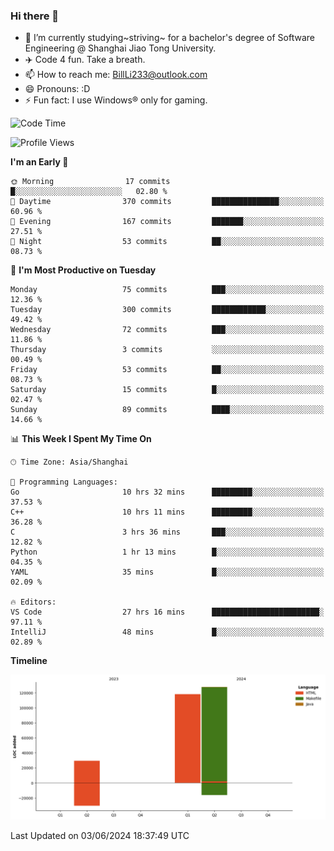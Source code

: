 ### Hi there 👋
- 🌱 I’m currently studying~striving~ for a bachelor's degree of Software Engineering @ Shanghai Jiao Tong University.
- ✈️ Code 4 fun. Take a breath.
- 📫 How to reach me: BillLi233@outlook.com
- 😄 Pronouns: :D
- ⚡ Fun fact: I use Windows® only for gaming.

<!--START_SECTION:waka-->
![Code Time](http://img.shields.io/badge/Code%20Time-203%20hrs%2037%20mins-blue)

![Profile Views](http://img.shields.io/badge/Profile%20Views-96-blue)

**I'm an Early 🐤** 

```text
🌞 Morning                17 commits          █░░░░░░░░░░░░░░░░░░░░░░░░   02.80 % 
🌆 Daytime                370 commits         ███████████████░░░░░░░░░░   60.96 % 
🌃 Evening                167 commits         ███████░░░░░░░░░░░░░░░░░░   27.51 % 
🌙 Night                  53 commits          ██░░░░░░░░░░░░░░░░░░░░░░░   08.73 % 
```
📅 **I'm Most Productive on Tuesday** 

```text
Monday                   75 commits          ███░░░░░░░░░░░░░░░░░░░░░░   12.36 % 
Tuesday                  300 commits         ████████████░░░░░░░░░░░░░   49.42 % 
Wednesday                72 commits          ███░░░░░░░░░░░░░░░░░░░░░░   11.86 % 
Thursday                 3 commits           ░░░░░░░░░░░░░░░░░░░░░░░░░   00.49 % 
Friday                   53 commits          ██░░░░░░░░░░░░░░░░░░░░░░░   08.73 % 
Saturday                 15 commits          █░░░░░░░░░░░░░░░░░░░░░░░░   02.47 % 
Sunday                   89 commits          ████░░░░░░░░░░░░░░░░░░░░░   14.66 % 
```


📊 **This Week I Spent My Time On** 

```text
🕑︎ Time Zone: Asia/Shanghai

💬 Programming Languages: 
Go                       10 hrs 32 mins      █████████░░░░░░░░░░░░░░░░   37.53 % 
C++                      10 hrs 11 mins      █████████░░░░░░░░░░░░░░░░   36.28 % 
C                        3 hrs 36 mins       ███░░░░░░░░░░░░░░░░░░░░░░   12.82 % 
Python                   1 hr 13 mins        █░░░░░░░░░░░░░░░░░░░░░░░░   04.35 % 
YAML                     35 mins             █░░░░░░░░░░░░░░░░░░░░░░░░   02.09 % 

🔥 Editors: 
VS Code                  27 hrs 16 mins      ████████████████████████░   97.11 % 
IntelliJ                 48 mins             █░░░░░░░░░░░░░░░░░░░░░░░░   02.89 % 
```

**Timeline**

![Lines of Code chart](https://raw.githubusercontent.com/GMH233/GMH233/main/assets/bar_graph.png)


 Last Updated on 03/06/2024 18:37:49 UTC
<!--END_SECTION:waka-->

<!--
**GMH233/GMH233** is a ✨ _special_ ✨ repository because its `README.md` (this file) appears on your GitHub profile.

Here are some ideas to get you started:

- 🔭 I’m currently working on ...
- 🌱 I’m currently learning ...
- 👯 I’m looking to collaborate on ...
- 🤔 I’m looking for help with ...
- 💬 Ask me about ...
- 📫 How to reach me: ...
- 😄 Pronouns: ...
- ⚡ Fun fact: ...
-->
